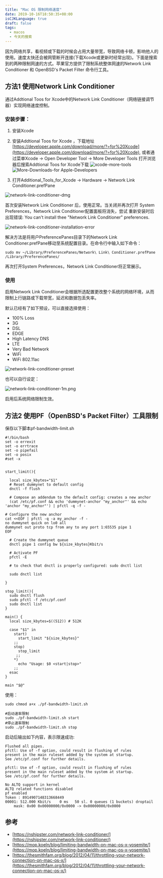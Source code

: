 ```yaml
---
title: "Mac OS 限制网络速度"
date: 2019-10-16T18:50:35+08:00
isCJKLanguage: true
draft: false
tags:
  - macos
  - 今天的搜索
---
```


因为网络共享，看视频或下载的时候会占用大量带宽，导致网络卡顿，影响他人的使用。速度太快还会被网管断开连接(下载Xcode或更新时经常出现)。下面是搜索到的两种限制网速的方式。苹果官方提供了限制系统整体网速的Network Link Conditioner 和 OpenBSD's Packet Filter 命令行工具。
<!--more-->


## 方法1 使用Network Link Conditioner

通过Addtional Toos for Xcode中的Network Link Conditioner（网络链接调节器）实现网络速度控制。

### 安装步骤：

1. 安装Xcode
2. 安装Addtional Toos for Xcode ，下载地址[https://developer.apple.com/download/more/?=for%20Xcode](https://developer.apple.com/download/more/?=for%20Xcode), 或者通过菜单Xcode -> Open Developer Tool -> More Developer Tools 打开浏览器后搜索Addtional Toos for Xcode下载
![xcode-more-tools](./xcode-more-tools.png)
![More-Downloads-for Apple-Developers](./More-Downloads-for-Apple-Developers.jpg)

3. 打开Additional_Tools_for_Xcode -> Hardware -> Network Link Conditioner.prefPane 

![network-link-conditioner-dmg](./network-link-conditioner-dmg.png)
 
首次安装Network Link Conditioner 后，使用正常。当关闭并再次打开 	System Preferences，Network Link Conditioner配置面板将消失，尝试	重新安装时后出现错误: You can't install thee "Network Link 	Conditioner" preferences.  
	
 ![network-link-conditioner-installation-error](./network-link-conditioner-installation-error.png)
 
解决方法是将用户PreferencePanes目录下的Network Link Conditioner.prefPane移动至系统配置目录。在命令行中输入如下命令：
	
```
sudo mv ~/Library/PreferencePanes/Network\ Link\ Conditioner.prefPane /Library/PreferencePanes/
```
	
再次打开System Preferences，Network Link Conditioner将正常展示。

### 使用

启用Network Link Conditioner会根据所选配置更改整个系统的网络环境，从而限制上行链路或下载带宽，延迟和数据包丢失率。

默认已经有了如下预设，可以直接选择使用：

* 100% Loss
* 3G
* DSL
* EDGE
* High Latency DNS
* LTE
* Very Bad Network
* WiFi
* WiFi 802.11ac

![network-link-conditioner-preset](./network-link-conditioner-preset.png)

也可以自行设定：

![network-link-conditioner-1m.png](./network-link-conditioner-1m.png)

启用后系统网络限制生效。


## 方法2 使用PF（OpenBSD's Packet Filter）工具限制

保存以下脚本pf-bandwidth-limit.sh

```
#!/bin/bash
set -o errexit    
set -o errtrace  
set -o pipefail   
set -o posix      
#set -x          


start_limit(){

  local size_kbytes="$1"
  # Reset dummynet to default config
  dnctl -f flush

  # Compose an addendum to the default config: creates a new anchor
  (cat /etc/pf.conf && echo 'dummynet-anchor "my_anchor"' && echo 'anchor "my_anchor"') | pfctl -q -f -

# Configure the new anchor
cat <<EOF | pfctl -q -a my_anchor -f -
no dummynet quick on lo0 all
dummynet out proto tcp from any to any port 1:65535 pipe 1
EOF

  # Create the dummynet queue
  dnctl pipe 1 config bw ${size_kbytes}Kbit/s

  # Activate PF
  pfctl -E

  # to check that dnctl is properly configured: sudo dnctl list

  sudo dnctl list

}

stop_limit(){
  sudo dnctl flush
  sudo pfctl -f /etc/pf.conf
  sudo dnctl list
}

main() {
  local size_kbytes=$((512)) # 512K

  case "$1" in
    start)
      start_limit "${size_kbytes}"  
    ;;
    stop)
      stop_limit
     ;;
    *)
      echo "Usage: $0 <start|stop>"
    ;;
  esac
}

main "$@"
```

使用：
```
sudo chmod a+x ./pf-bandwidth-limit.sh

#启动速率限制
sudo ./pf-bandwidth-limit.sh start
#停止速率限制
sudo ./pf-bandwidth-limit.sh stop
```

启动后输出如下内容，表示限速成功:
```
Flushed all pipes.
pfctl: Use of -f option, could result in flushing of rules
present in the main ruleset added by the system at startup.
See /etc/pf.conf for further details.

pfctl: Use of -f option, could result in flushing of rules
present in the main ruleset added by the system at startup.
See /etc/pf.conf for further details.

No ALTQ support in kernel
ALTQ related functions disabled
pf enabled
Token : 8914907148313668449
00001: 512.000 Kbit/s    0 ms   50 sl. 0 queues (1 buckets) droptail
    mask: 0x00 0x00000000/0x0000 -> 0x00000000/0x0000
```
## 参考


* [https://nshipster.com/network-link-conditioner/](https://nshipster.com/network-link-conditioner/)
* [https://mop.koeln/blog/limiting-bandwidth-on-mac-os-x-yosemite/](https://mop.koeln/blog/limiting-bandwidth-on-mac-os-x-yosemite/)
* [https://thesmithfam.org/blog/2012/04/11/throttling-your-network-connection-on-mac-os-x/](https://thesmithfam.org/blog/2012/04/11/throttling-your-network-connection-on-mac-os-x/)

